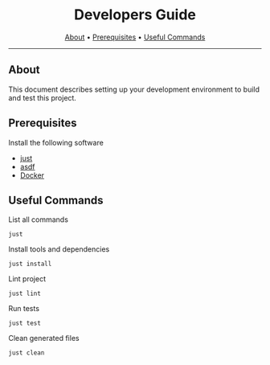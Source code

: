 <!-- markdownlint-disable MD041 -->

<div align="center">

# Developers Guide

[About](#about)
•
[Prerequisites](#prerequisites)
•
[Useful Commands](#useful-commands)

</div>

---

## About

This document describes setting up your development environment to build and
test this project.

## Prerequisites

Install the following software

- [just](https://github.com/casey/just)
- [asdf](https://github.com/asdf-vm/asdf)
- [Docker](https://www.docker.com/)

## Useful Commands

List all commands

```shell
just
```

Install tools and dependencies

```shell
just install
```

Lint project

```shell
just lint
```

Run tests

```shell
just test
```

Clean generated files

```shell
just clean
```
